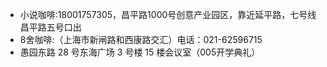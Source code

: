 - 小说咖啡:18001757305，昌平路1000号创意产业园区，靠近延平路，七号线昌平路五号口出
- 8舍咖啡:（上海市新闸路和西康路交汇）电话：021-62596715
- 愚园东路 28 号东海广场 3 号楼 15 楼会议室（005开学典礼）
